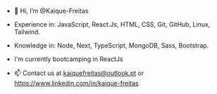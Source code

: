 - 👋 Hi, I’m @Kaique-Freitas
- Experience in: 
JavaScript, React.Js, HTML, CSS, Git, GitHub, Linux, Tailwind.

- Knowledge in: 
Node, Next, TypeScript, MongoDB, Sass, Bootstrap.

- I'm currently bootcamping in ReactJs

- 📫 Contact us at kaiquefreitas@outlook.pt or https://www.linkedin.com/in/kaique-freitas

